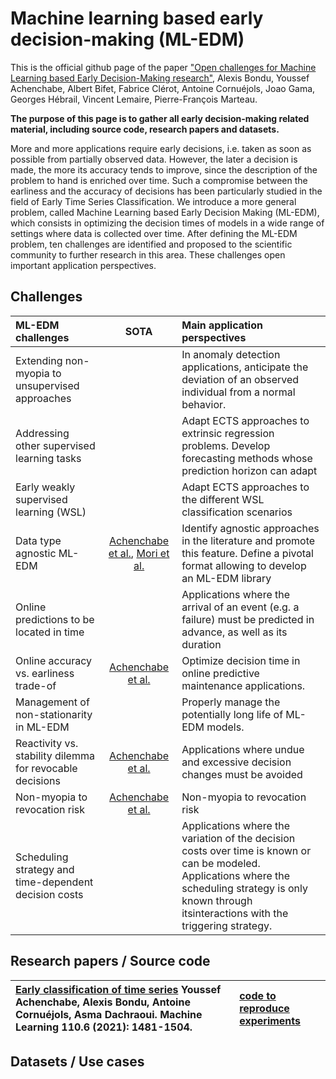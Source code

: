 # Machine learning based early decision-making (ML-EDM)

This is the official github page of the paper ["Open challenges for Machine Learning based Early Decision-Making research"](https://arxiv.org/pdf/2204.13111.pdf), Alexis Bondu, Youssef Achenchabe, Albert Bifet, Fabrice Clérot, Antoine Cornuéjols, Joao Gama, Georges Hébrail, Vincent Lemaire, Pierre-François Marteau.

**The purpose of this page is to gather all early decision-making related material, including source code, research papers and datasets.**


More and more applications require early decisions, i.e. taken as soon as possible from partially observed data. However, the later a decision is made, the more its accuracy tends to improve, since the description of the problem to hand is enriched over time. Such a compromise between the earliness and the accuracy of decisions has been particularly studied in the field of Early Time Series Classification. We introduce a more general problem, called Machine Learning based Early Decision Making (ML-EDM), which consists in optimizing the decision times of models in a wide range of settings where data is collected over time. After defining the ML-EDM problem, ten challenges are identified and proposed to the scientific community to further research in this area. These challenges open important application perspectives.


## Challenges
| ML-EDM challenges | SOTA | Main application perspectives |
| :---         |     :---:      |          :---|
| Extending non-myopia to unsupervised approaches  |    | In anomaly detection applications, anticipate the deviation of an observed individual from a normal behavior.    |
| Addressing other supervised learning tasks     |       | Adapt ECTS approaches to extrinsic regression problems. Develop forecasting methods whose prediction horizon can adapt  |
| Early weakly supervised learning (WSL) |   | Adapt ECTS approaches to the different WSL classification scenarios | 
| Data type agnostic ML-EDM | [Achenchabe et al.](https://link.springer.com/article/10.1007/s10994-021-05974-z), [Mori et al.](https://bird.bcamath.org/bitstream/handle/20.500.11824/742/TNNLS-2017-P-7530.pdf?sequence=1) | Identify agnostic approaches in the literature and promote this feature. Define a pivotal format allowing to develop an ML-EDM library |
| Online predictions to be located in time |  | Applications where the arrival of an event (e.g. a failure) must be predicted in advance, as well as its duration |
| Online accuracy vs. earliness trade-of | [Achenchabe et al.](https://arxiv.org/pdf/2204.00392.pdf) | Optimize decision time in online predictive maintenance applications. |
| Management of non-stationarity in ML-EDM | | Properly manage the potentially long life of ML-EDM models.|
| Reactivity vs. stability dilemma for revocable decisions | [Achenchabe et al.](https://arxiv.org/pdf/2109.10285.pdf) | Applications where undue and excessive decision changes must be avoided|
| Non-myopia to revocation risk | [Achenchabe et al.](https://arxiv.org/pdf/2109.10285.pdf) | Non-myopia to revocation risk |
| Scheduling strategy and time-dependent decision costs | | Applications where the variation of the decision costs over time is known or can be modeled. Applications where the scheduling strategy is only known through itsinteractions with the triggering strategy. |

## Research papers / Source code

| [Early classification of time series](https://link.springer.com/article/10.1007/s10994-021-05974-z) Youssef Achenchabe, Alexis Bondu, Antoine Cornuéjols, Asma Dachraoui. Machine Learning 110.6 (2021): 1481-1504. | [code to reproduce experiments](https://github.com/YoussefAch/Economy) |
| :--- | :--- |



## Datasets / Use cases


## 
